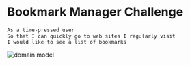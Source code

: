 # Bookmark Manager Challenge
```
As a time-pressed user
So that I can quickly go to web sites I regularly visit
I would like to see a list of bookmarks
```

![domain model](https://github.com/makersacademy/course/blob/main/apprenticeships_bookmark_manager/images/bookmark_manager_1.png?raw=true)